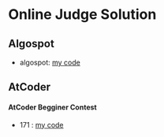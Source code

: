 # Online Judge Solution
## Algospot
* algospot: [my code][link]

[link]: https://github.com/ssun-g/solution/tree/master/Algospot

## AtCoder
#### AtCoder Begginer Contest     
* 171 : [my code][link]

[link]: https://github.com/ssun-g/solution/tree/master/AtCoder/ABC/171
